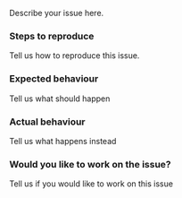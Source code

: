 Describe your issue here.

### Steps to reproduce

Tell us how to reproduce this issue.

### Expected behaviour

Tell us what should happen

### Actual behaviour

Tell us what happens instead

### Would you like to work on the issue?

Tell us if you would like to work on this issue
